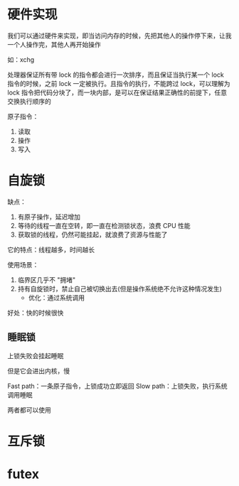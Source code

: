 # 硬件实现

我们可以通过硬件来实现，即当访问内存的时候，先把其他人的操作停下来，让我一个人操作完，其他人再开始操作

如：xchg

处理器保证所有带 lock 的指令都会进行一次排序，而且保证当执行某一个 lock 指令的时候，之前 lock 一定被执行。且指令的执行，不能跨过 lock，可以理解为 lock 指令把代码分块了，而一块内部，是可以在保证结果正确性的前提下，任意交换执行顺序的

原子指令：
1. 读取
2. 操作
3. 写入

# 自旋锁

缺点：
1. 有原子操作，延迟增加
2. 等待的线程一直在空转，即一直在检测锁状态，浪费 CPU 性能
3. 获取锁的线程，仍然可能挂起，就浪费了资源与性能了

它的特点：线程越多，时间越长

使用场景：
1. 临界区几乎不 "拥堵"
2. 持有自旋锁时，禁止自己被切换出去(但是操作系统绝不允许这种情况发生)
	- 优化：通过系统调用

好处：快的时候很快

## 睡眠锁

上锁失败会挂起睡眠

但是它会进出内核，慢

Fast path：一条原子指令，上锁成功立即返回
Slow path：上锁失败，执行系统调用睡眠

两者都可以使用

# 互斥锁



# futex